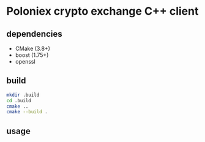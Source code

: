 # Poloniex crypto exchange C++ client


## dependencies
- CMake (3.8+)
- boost (1.75+)
- openssl


## build
```bash
mkdir .build
cd .build
cmake ..
cmake --build .
```

## usage
